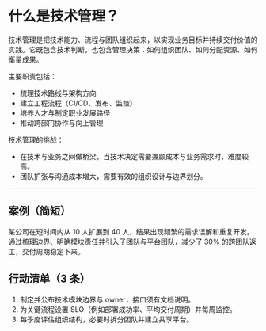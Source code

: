 # 什么是技术管理？

技术管理是把技术能力、流程与团队组织起来，以实现业务目标并持续交付价值的实践。它既包含技术判断，也包含管理决策：如何组织团队、如何分配资源、如何衡量成果。

主要职责包括：

- 梳理技术路线与架构方向
- 建立工程流程（CI/CD、发布、监控）
- 培养人才与制定职业发展路径
- 推动跨部门协作与向上管理

技术管理的挑战：

- 在技术与业务之间做桥梁，当技术决定需要兼顾成本与业务需求时，难度较高。
- 团队扩张与沟通成本增大，需要有效的组织设计与边界划分。

---

## 案例（简短）

某公司在短时间内从 10 人扩展到 40 人，结果出现频繁的需求误解和重复开发。通过梳理边界、明确模块责任并引入子团队与平台团队，减少了 30% 的跨团队返工，交付周期稳定下来。

## 行动清单（3 条）

1. 制定并公布技术模块边界与 owner，接口须有文档说明。
2. 为关键流程设置 SLO（例如部署成功率、平均交付周期）并每周监控。
3. 每季度评估组织结构，必要时拆分团队并建立共享平台。
